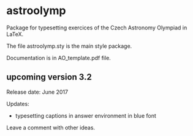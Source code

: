 # astroolymp
Package for typesetting exercices of the Czech Astronomy Olympiad in LaTeX.

The file astroolymp.sty is the main style package.

Documentation is in AO_template.pdf file.

## upcoming version 3.2
Release date: June 2017

Updates:
- typesetting captions in answer environment in blue font

Leave a comment with other ideas.
